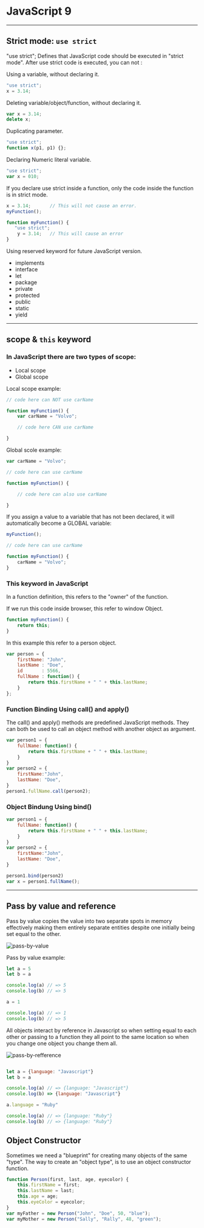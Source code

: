 # JavaScript 9

---

## Strict mode: `use strict`

"use strict"; Defines that JavaScript code should be executed in "strict mode".
After use strict code is executed, you can not :

Using a variable, without declaring it.
```js
"use strict";
x = 3.14;  

```

Deleting variable/object/function, without declaring it.
```js
var x = 3.14;
delete x; 
```

Duplicating parameter.
```js
"use strict";
function x(p1, p1) {}; 
```

Declaring Numeric literal variable.
```js
"use strict";
var x = 010;
```

If you declare use strict inside a function, only the code inside the function is in strict mode.
```js
x = 3.14;       // This will not cause an error. 
myFunction();

function myFunction() {
   "use strict";
    y = 3.14;   // This will cause an error
}
```

Using reserved keyword for future JavaScript version.

* implements
* interface
* let
* package
* private
* protected
* public
* static
* yield

---

## scope & `this` keyword

### In JavaScript there are two types of scope:

* Local scope
* Global scope

Local scope example:
```js
// code here can NOT use carName

function myFunction() {
    var carName = "Volvo";

    // code here CAN use carName

}
```


Global scole example:
```js
var carName = "Volvo";

// code here can use carName

function myFunction() {

    // code here can also use carName 

}
```

If you assign a value to a variable that has not been declared, it will automatically become a GLOBAL variable:
```js
myFunction();

// code here can use carName 

function myFunction() {
    carName = "Volvo";
}
```

### This keyword in JavaScript

In a function definition, this refers to the "owner" of the function.


If we run this code inside browser, this refer to window Object.

```js
function myFunction() {
    return this;
}
```

In this example this refer to a person object.

```js
var person = {
    firstName: "John",
    lastName : "Doe",
    id       : 5566,
    fullName : function() {
        return this.firstName + " " + this.lastName;
    }
};
```

### Function Binding Using call() and apply()

The call() and apply() methods are predefined JavaScript methods.
They can both be used to call an object method with another object as argument.

```js
var person1 = {
    fullName: function() {
        return this.firstName + " " + this.lastName;
    }
}
var person2 = {
    firstName:"John",
    lastName: "Doe",
}
person1.fullName.call(person2); 
```

### Object Bindung Using bind()

```js
var person1 = {
    fullName: function() {
        return this.firstName + " " + this.lastName;
    }
}
var person2 = {
    firstName:"John",
    lastName: "Doe",
}

person1.bind(person2)
var x = person1.fullName(); 
```

---

## Pass by value and reference

Pass by value copies the value into two separate spots in memory effectively making them entirely separate entities despite one initially being set equal to the other.

![pass-by-value](./images/pass-by-value.png)

Pass by value example: 
```js
let a = 5 
let b = a

console.log(a) // => 5
console.log(b) // => 5

a = 1

console.log(a) // => 1
console.log(b) // => 5
```

All objects interact by reference in Javascript so when setting equal to each other or passing to a function they all point to the same location so when you change one object you change them all.

![pass-by-refference](./images/pass-by-refference.png)


```js

let a = {language: "Javascript"}
let b = a

console.log(a) // => {language: "Javascript"}
console.log(b) => {language: "Javascript"}

a.language = "Ruby"

console.log(a) // => {language: "Ruby"}
console.log(b) // => {language: "Ruby"}
```

## Object Constructor

Sometimes we need a "blueprint" for creating many objects of the same "type".
The way to create an "object type", is to use an object constructor function.

```js
function Person(first, last, age, eyecolor) {
    this.firstName = first;
    this.lastName = last;
    this.age = age;
    this.eyeColor = eyecolor;
}
var myFather = new Person("John", "Doe", 50, "blue");
var myMother = new Person("Sally", "Rally", 48, "green");
```

<!-- All JavaScript objects inherit properties and methods from a prototype. -->


<!-- * Exception and error handling: `try catch`, `.then`/`.catch` -->
